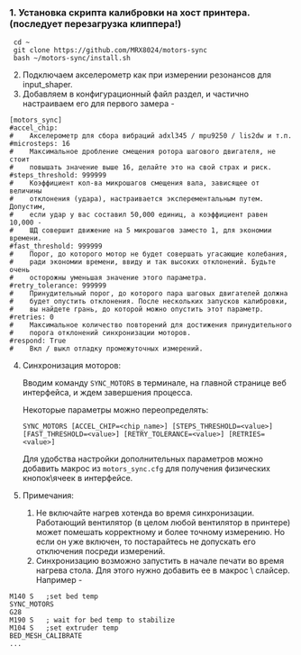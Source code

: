 ### 1. Установка скрипта калибровки на хост принтера. (последует перезагрузка клиппера!)

```
 cd ~
 git clone https://github.com/MRX8024/motors-sync
 bash ~/motors-sync/install.sh
```

2. Подключаем акселерометр как при измерении резонансов для input_shaper.
3. Добавляем в конфигурационный файл раздел, и частично настраиваем
   его для первого замера -
``` 
[motors_sync]
#accel_chip:
#    Aкселерометр для сбора вибраций adxl345 / mpu9250 / lis2dw и т.п.
#microsteps: 16
#    Максимальное дробление смещения ротора шагового двигателя, не стоит
#    повышать значение выше 16, делайте это на свой страх и риск.
#steps_threshold: 999999
#    Коэффициент кол-ва микрошагов смещения вала, зависящее от величины
#    отклонения (удара), настраивается эксперементальным путем. Допустим,
#    если удар у вас составил 50,000 единиц, а коэффициент равен 10,000 -
#    ШД совершит движение на 5 микрошагов заместо 1, для экономии времени.
#fast_threshold: 999999
#    Порог, до которого мотор не будет совершать угасающие колебания,
#    ради экономии времени, ввиду и так высоких отклонений. Будьте очень
#    осторожны уменьшая значение этого параметра.
#retry_tolerance: 999999
#    Принудительный порог, до которого пара шаговых двигателей должна 
#    будет опустить отклонения. После нескольких запусков калибровки,
#    вы найдете грань, до которой можно опустить этот параметр.
#retries: 0
#    Максимальное количество повторений для достижения принудительного
#    порога отклонений синхронизации моторов.
#respond: True
#    Вкл / выкл отладку промежуточных измерений.
```

4. Синхронизация моторов:

   Вводим команду `SYNC_MOTORS` в терминале, на главной странице веб
   интерфейса, и ждем завершения процесса.

   Некоторые параметры можно переопределять:
   ```
   SYNC_MOTORS [ACCEL_CHIP=<chip_name>] [STEPS_THRESHOLD=<value>]
   [FAST_THRESHOLD=<value>] [RETRY_TOLERANCE=<value>] [RETRIES=<value>]
   ```
   Для удобства настройки дополнительных параметров можно добавить макрос
   из `motors_sync.cfg` для получения физических кнопок\ячеек в интерфейсе.


5. Примечания:
    1. Не включайте нагрев хотенда во время синхронизации. Работающий
       вентилятор (в целом любой вентилятор в принтере) может помешать
       корректному и более точному измерению. Но если он уже включен,
       то постарайтесь не допускать его отключения посреди измерений.
    2. Синхронизацию возможно запустить в начале печати во время нагрева
       стола. Для этого нужно добавить ее в макрос \ слайсер. Например -
```
M140 S   ;set bed temp
SYNC_MOTORS
G28
M190 S   ; wait for bed temp to stabilize
M104 S   ;set extruder temp
BED_MESH_CALIBRATE
...
```
